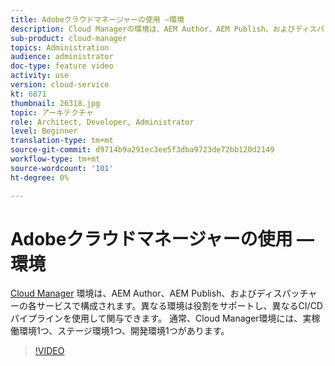 ```yaml
---
title: Adobeクラウドマネージャーの使用 —環境
description: Cloud Managerの環境は、AEM Author、AEM Publish、およびディスパッチャーの各サービスで構成されます。 異なる環境は役割をサポートし、異なるCI/CDパイプラインを使用して関与できます。 通常、Cloud Manager環境には、実稼働環境1つ、ステージ環境1つ、開発環境1つがあります。
sub-product: cloud-manager
topics: Administration
audience: administrator
doc-type: feature video
activity: use
version: cloud-service
kt: 6871
thumbnail: 26318.jpg
topic: アーキテクチャ
role: Architect, Developer, Administrator
level: Beginner
translation-type: tm+mt
source-git-commit: d9714b9a291ec3ee5f3dba9723de72bb120d2149
workflow-type: tm+mt
source-wordcount: '101'
ht-degree: 0%

---
```



# Adobeクラウドマネージャーの使用 —環境

[Cloud Manager](https://experienceleague.adobe.com/docs/experience-manager-cloud-manager/using/how-to-use/manage-your-environment.html) 環境は、AEM Author、AEM Publish、およびディスパッチャーの各サービスで構成されます。異なる環境は役割をサポートし、異なるCI/CDパイプラインを使用して関与できます。 通常、Cloud Manager環境には、実稼働環境1つ、ステージ環境1つ、開発環境1つがあります。

>[!VIDEO](https://video.tv.adobe.com/v/26318/?quality=12&learn=on&hidetitle=true)
